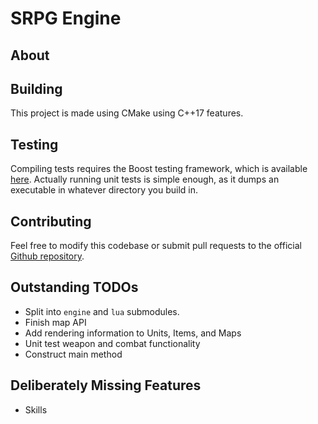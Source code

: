 # SRPG Engine

## About

## Building

This project is made using CMake using C++17 features.

## Testing

Compiling tests requires the Boost testing framework, which is available [here](https://www.boost.org/users/download/).
Actually running unit tests is simple enough, as it dumps an executable in whatever directory you build in.

## Contributing

Feel free to modify this codebase or submit pull requests to the official
[Github repository](github.com/matthew-c21/srpg-engine).

## Outstanding TODOs

* Split into `engine` and `lua` submodules.
* Finish map API
* Add rendering information to Units, Items, and Maps
* Unit test weapon and combat functionality
* Construct main method

## Deliberately Missing Features

* Skills
